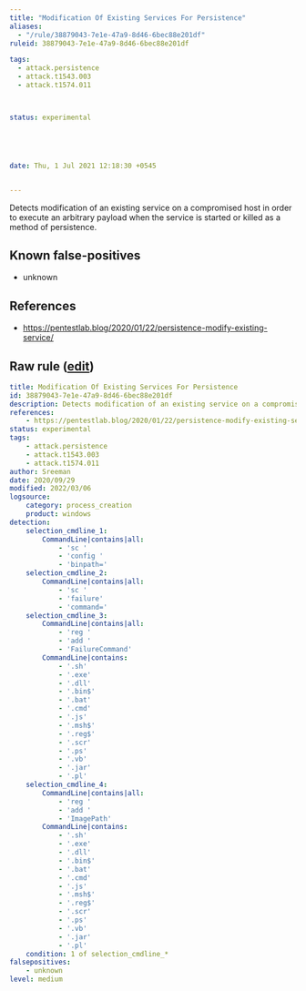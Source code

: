 ```yaml
---
title: "Modification Of Existing Services For Persistence"
aliases:
  - "/rule/38879043-7e1e-47a9-8d46-6bec88e201df"
ruleid: 38879043-7e1e-47a9-8d46-6bec88e201df

tags:
  - attack.persistence
  - attack.t1543.003
  - attack.t1574.011



status: experimental





date: Thu, 1 Jul 2021 12:18:30 +0545


---
```


Detects modification of an existing service on a compromised host in order to execute an arbitrary payload when the service is started or killed as a method of persistence.

<!--more-->


## Known false-positives

* unknown



## References

* https://pentestlab.blog/2020/01/22/persistence-modify-existing-service/


## Raw rule ([edit](https://github.com/SigmaHQ/sigma/edit/master/rules/windows/process_creation/proc_creation_win_modif_of_services_for_via_commandline.yml))
```yaml
title: Modification Of Existing Services For Persistence
id: 38879043-7e1e-47a9-8d46-6bec88e201df
description: Detects modification of an existing service on a compromised host in order to execute an arbitrary payload when the service is started or killed as a method of persistence.
references:
    - https://pentestlab.blog/2020/01/22/persistence-modify-existing-service/
status: experimental
tags:
    - attack.persistence
    - attack.t1543.003
    - attack.t1574.011
author: Sreeman
date: 2020/09/29
modified: 2022/03/06
logsource:
    category: process_creation
    product: windows
detection:
    selection_cmdline_1:
        CommandLine|contains|all:
            - 'sc '
            - 'config '
            - 'binpath='
    selection_cmdline_2: 
        CommandLine|contains|all:
            - 'sc '
            - 'failure'
            - 'command='
    selection_cmdline_3:
        CommandLine|contains|all:
            - 'reg '
            - 'add '
            - 'FailureCommand'
        CommandLine|contains:
            - '.sh'
            - '.exe'
            - '.dll'
            - '.bin$'
            - '.bat'
            - '.cmd'
            - '.js'
            - '.msh$'
            - '.reg$'
            - '.scr'
            - '.ps'
            - '.vb'
            - '.jar'
            - '.pl'
    selection_cmdline_4:
        CommandLine|contains|all:
            - 'reg '
            - 'add '
            - 'ImagePath'
        CommandLine|contains:
            - '.sh'
            - '.exe'
            - '.dll'
            - '.bin$'
            - '.bat'
            - '.cmd'
            - '.js'
            - '.msh$'
            - '.reg$'
            - '.scr'
            - '.ps'
            - '.vb'
            - '.jar'
            - '.pl'
    condition: 1 of selection_cmdline_*
falsepositives:
    - unknown
level: medium

```
